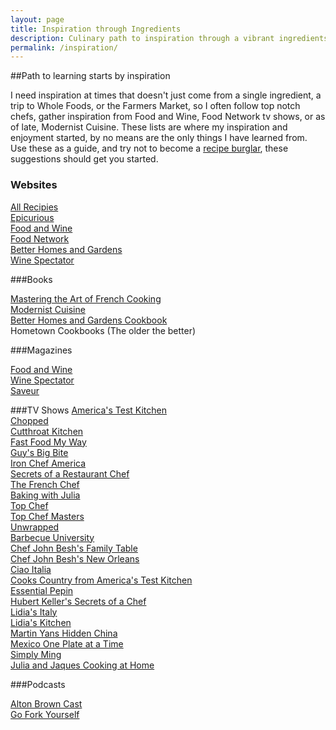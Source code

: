 ```yaml
---
layout: page
title: Inspiration through Ingredients
description: Culinary path to inspiration through a vibrant ingredients, local Farmers Markets, reading top chefs tweets, read magazines like Modernist Cuisine, and watch and sometimes critique television shows. 
permalink: /inspiration/
---
```


##Path to learning starts by inspiration

I need inspiration at times that doesn't just come from a single ingredient, a trip to Whole Foods, or the Farmers Market, so I often follow top notch chefs, gather inspiration from Food and Wine, Food Network tv shows, or as of late, Modernist Cuisine. These lists are where my inspiration and enjoyment started, by no means are the only things I have learned from. Use these as a guide, and try not to become a [recipe burglar](http://www.foodandwine.com/articles/new-era-of-the-recipe-burglar), these suggestions should get you started.

### Websites

[All Recipies](http://allrecipes.com/)  
[Epicurious](http://www.epicurious.com/)  
[Food and Wine](http://www.foodandwine.com/)  
[Food Network](http://www.foodnetwork.com/)  
[Better Homes and Gardens](http://www.bhg.com/recipes/)  
[Wine Spectator](http://www.winespectator.com/)  

###Books

[Mastering the Art of French Cooking](http://www.amazon.com/Mastering-Art-French-Cooking-Set/dp/0307593525/ref=sr_1_2?s=books&ie=UTF8&qid=1400694850&sr=1-2&keywords=mastering+the+art+of+french+cooking)  
[Modernist Cuisine](http://www.amazon.com/Modernist-Cuisine-The-Science-Cooking/dp/0982761007/ref=sr_1_2?ie=UTF8&qid=1406001268&sr=8-2&keywords=modernist+cuisine)  
[Better Homes and Gardens Cookbook](http://www.amazon.com/Better-Homes-Gardens-Cook-Book/dp/0470560800/ref=sr_1_1?s=books&ie=UTF8&qid=1400694955&sr=1-1&keywords=better+homes+and+gardens+cookbook)  
Hometown Cookbooks (The older the better)  

###Magazines

[Food and Wine](https://subscription.foodandwine.com/storefront/subscribe-to-food-and-wine/site/wi-sem-3term-prem.html?link=1021723&fpa_oc=F%26W+2014+SEM+Utensil+Set)  
[Wine Spectator](https://w1.buysub.com/pubs/M5/WNE/WS-Sub-PocketGuide.jsp?cds_page_id=72490&cds_mag_code=WNE&id=1400695032438&lsid=41411257124048433&vid=1)  
[Saveur](http://www.saveur.com/)  

###TV Shows
[America's Test Kitchen](http://www.iptv.org/series.cfm/10992/americas_test_kitchen_from)  
[Chopped](http://www.foodnetwork.com/shows/chopped.html)  
[Cutthroat Kitchen](http://www.foodnetwork.com/shows/cutthroat-kitchen.html)  
[Fast Food My Way](http://www.createtv.com/CreateProgram.nsf/vLinkTitle/Jacques+P+pin+Fast+Food+My+Way?OpenDocument&Index=J#sthash.RWZucTNF.dpbs)  
[Guy's Big Bite](http://www.foodnetwork.com/shows/guys-big-bite.html)  
[Iron Chef America](http://www.foodnetwork.com/shows/iron-chef-america.html/)  
[Secrets of a Restaurant Chef](http://www.foodnetwork.com/shows/secrets-of-a-restaurant-chef.html/)  
[The French Chef](http://www.createtv.com/CreateProgram.nsf/vLinkTitle/French+Chef+Classics?OpenDocument&Index=F#sthash.CGUuFaZh.dpbs)  
[Baking with Julia](http://www.createtv.com/CreateProgram.nsf/vLinkTitle/Baking+with+Julia?OpenDocument&Index=B#sthash.jZxbRmiq.dpbs)  
[Top Chef](http://www.bravotv.com/top-chef)  
[Top Chef Masters](http://www.bravotv.com/top-chef-masters)  
[Unwrapped](http://www.foodnetwork.com/videos/players/food-network-full-episodes.7c0b7465-d8d4-4513-9a7e-9882e8eff7d6.0189079.html)  
[Barbecue University](http://www.createtv.com/CreateProgram.nsf/vLinkTitle/Barbecue+University+With+Steven+Raichlen?OpenDocument&Index=B#sthash.lZUFGAp2.dpbs)  
[Chef John Besh's Family Table](http://www.createtv.com/CreateProgram.nsf/vLinkTitle/Chef+John+Beshs+Family+Table?OpenDocument&Index=C#sthash.p2HVIsR1.dpbs)  
[Chef John Besh's New Orleans](http://www.createtv.com/CreateProgram.nsf/vLinkTitle/Chef+John+Beshs+New+Orleans?OpenDocument&Index=C#sthash.0iCiRusT.dpbs)  
[Ciao Italia](http://www.createtv.com/CreateProgram.nsf/vLinkTitle/Ciao+Italia?OpenDocument&Index=C#sthash.wq4jKgV1.dpbs)  
[Cooks Country from America's Test Kitchen](http://www.createtv.com/CreateProgram.nsf/vLinkTitle/Cooks+Country+from+Americas+Test+Kitchen?OpenDocument&Index=C#sthash.f3sSYFWk.dpbs)  
[Essential Pepin](http://www.createtv.com/CreateProgram.nsf/vLinkTitle/Essential+Pepin?OpenDocument&Index=E#sthash.LwDrC4fi.dpbs)  
[Hubert Keller's Secrets of a Chef](http://www.createtv.com/CreateProgram.nsf/vLinkTitle/Hubert+Keller+Secrets+of+a+Chef?OpenDocument&Index=H#sthash.KobojrN4.dpbs)  
[Lidia's Italy](http://www.createtv.com/CreateProgram.nsf/vLinkTitle/Lidias+Italy+In+America?OpenDocument&Index=L#sthash.7po3eyn4.dpbs)  
[Lidia's Kitchen](http://www.createtv.com/CreateProgram.nsf/vLinkTitle/Lidias+Kitchen?OpenDocument&Index=L#sthash.fmvohW9Y.dpbs)  
[Martin Yans Hidden China](http://www.createtv.com/CreateProgram.nsf/vLinkTitle/Martin+Yans+Hidden+China?OpenDocument&Index=M#sthash.l6fbIdFA.dpbs)  
[Mexico One Plate at a Time](http://www.createtv.com/CreateProgram.nsf/vLinkTitle/Mexico+-+One+Plate+at+a+Time+with+Rick+Bayless?OpenDocument&Index=M#sthash.NxDm4159.dpbs)  
[Simply Ming](http://www.createtv.com/CreateProgram.nsf/vLinkTitle/Simply+Ming?OpenDocument&Index=S#sthash.v5VI8LyG.dpbs)  
[Julia and Jaques Cooking at Home](http://www.hulu.com/grid/julia-and-jacques-cooking-at-home?video_type=episode)  

###Podcasts

[Alton Brown Cast](http://altonbrown.com/)  
[Go Fork Yourself](http://andrewzimmern.com/category/podcasts/)  

